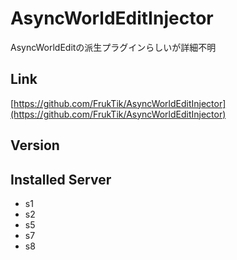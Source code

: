 # AsyncWorldEditInjector
AsyncWorldEditの派生プラグインらしいが詳細不明

## Link
[https://github.com/FrukTik/AsyncWorldEditInjector](https://github.com/FrukTik/AsyncWorldEditInjector)

## Version

## Installed Server
- s1
- s2
- s5
- s7
- s8
